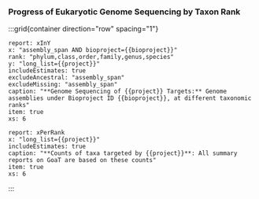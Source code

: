 ### Progress of Eukaryotic Genome Sequencing by Taxon Rank

:::grid{container direction="row" spacing="1"}

```report
report: xInY
x: "assembly_span AND bioproject={{bioproject}}"
rank: "phylum,class,order,family,genus,species"
y: "long_list={{project}}"
includeEstimates: true
excludeAncestral: "assembly_span"
excludeMissing: "assembly_span"
caption: "**Genome Sequencing of {{project}} Targets:** Genome assemblies under Bioproject ID {{bioproject}}, at different taxonomic ranks"
item: true
xs: 6
```

```report
report: xPerRank
x: "long_list={{project}}"
includeEstimates: true
caption: "**Counts of taxa targeted by {{project}}**: All summary reports on GoaT are based on these counts"
item: true
xs: 6
```

:::
